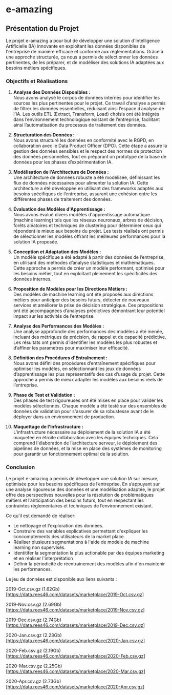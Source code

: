 

# e-amazing

## Présentation du Projet

Le projet e-amazing a pour but de développer une solution d'Intelligence Artificielle (IA) innovante en exploitant les données disponibles de l'entreprise de manière efficace et conforme aux réglementations. Grâce à une approche structurée, ça nous a permis de sélectionner les données pertinentes, de les préparer, et de modéliser des solutions IA adaptées aux besoins métiers spécifiques.


### Objectifs et Réalisations

1. **Analyse des Données Disponibles :**  
   Nous avons analysé le corpus de données internes pour identifier les sources les plus pertinentes pour le projet. Ce travail d’analyse a permis de filtrer les données essentielles, réduisant ainsi l’espace d’analyse de l’IA. Les outils ETL (Extract, Transform, Load) choisis ont été intégrés dans l’environnement technologique existant de l’entreprise, facilitant ainsi l’automatisation du processus de traitement des données.

2. **Structuration des Données :**  
   Nous avons structuré les données en conformité avec le RGPD, en collaboration avec le Data Product Officer (DPO). Cette étape a assuré la gestion des données sensibles et le respect des normes de protection des données personnelles, tout en préparant un prototype de la base de données pour les phases d’expérimentation IA.

3. **Modélisation de l'Architecture de Données :**  
   Une architecture de données robuste a été modélisée, définissant les flux de données nécessaires pour alimenter la solution IA. Cette architecture a été développée en utilisant des frameworks adaptés aux besoins spécifiques de l’entreprise, assurant une cohésion entre les différentes phases de traitement des données.

4. **Évaluation des Modèles d'Apprentissage :**  
   Nous avons évalué divers modèles d'apprentissage automatique (machine learning) tels que les réseaux neuronaux, arbres de décision, forêts aléatoires et techniques de clustering pour déterminer ceux qui répondent le mieux aux besoins du projet. Les tests réalisés ont permis de sélectionner les modèles offrant les meilleures performances pour la solution IA proposée.

5. **Conception et Adaptation des Modèles :**  
   Un modèle spécifique a été adapté à partir des données de l’entreprise, en utilisant des méthodes d’analyse statistiques et mathématiques. Cette approche a permis de créer un modèle performant, optimisé pour les besoins métier, tout en exploitant pleinement les spécificités des données internes.

6. **Proposition de Modèles pour les Directions Métiers :**  
   Des modèles de machine learning ont été proposés aux directions métiers pour anticiper des besoins futurs, détecter de nouveaux services et améliorer la prise de décision stratégique. Ces propositions ont été accompagnées d’analyses prédictives démontrant leur potentiel impact sur les activités de l’entreprise.

7. **Analyse des Performances des Modèles :**  
   Une analyse approfondie des performances des modèles a été menée, incluant des métriques de précision, de rappel et de capacité prédictive. Les résultats ont permis d’identifier les modèles les plus robustes et d’affiner les paramètres pour maximiser leur efficacité.

8. **Définition des Procédures d'Entraînement :**  
   Nous avons défini des procédures d’entraînement spécifiques pour optimiser les modèles, en sélectionnant les jeux de données d’apprentissage les plus représentatifs des cas d’usage du projet. Cette approche a permis de mieux adapter les modèles aux besoins réels de l’entreprise.

9. **Phase de Test et Validation :**  
   Des phases de test rigoureuses ont été mises en place pour valider les modèles sélectionnés. Chaque modèle a été testé sur des ensembles de données de validation pour s'assurer de sa robustesse avant de le déployer dans un environnement de production.

10. **Maquettage de l'Infrastructure :**  
    L'infrastructure nécessaire au déploiement de la solution IA a été maquetée en étroite collaboration avec les équipes techniques. Cela comprend l'élaboration de l’architecture serveur, le déploiement des pipelines de données, et la mise en place des systèmes de monitoring pour garantir un fonctionnement optimal de la solution.

### Conclusion

Le projet e-amazing a permis de développer une solution IA sur mesure, optimisée pour les besoins spécifiques de l’entreprise. En s’appuyant sur une analyse rigoureuse des données et une modélisation adaptée, le projet offre des perspectives nouvelles pour la résolution de problématiques métiers et l’anticipation des besoins futurs, tout en respectant les contraintes réglementaires et techniques de l’environnement existant.


Ce qu'il est demandé de réaliser:

- Le nettoyage et l'exploration des données.
- Construire des variables explicatives permettant d'expliquer les concomptements des utilisateurs de la market place.
- Réaliser plusieurs segmentations à l'aide de modèle de machine learning non supervisés.
- Identitifer la segmentation la plus actionable par des équipes marketing et en réaliser l'interprétation
- Définir la périodicité de réentrainement des modèles afin d'en maintenir les performances. 



Le jeu de données est disponible aux liens suivants :

2019-Oct.csv.gz (1.62Gb) [https://data.rees46.com/datasets/marketplace/2019-Oct.csv.gz] 

2019-Nov.csv.gz (2.69Gb) [https://data.rees46.com/datasets/marketplace/2019-Nov.csv.gz] 

2019-Dec.csv.gz (2.74Gb) [https://data.rees46.com/datasets/marketplace/2019-Dec.csv.gz] 

2020-Jan.csv.gz (2.23Gb) [https://data.rees46.com/datasets/marketplace/2020-Jan.csv.gz] 

2020-Feb.csv.gz (2.19Gb) [https://data.rees46.com/datasets/marketplace/2020-Feb.csv.gz] 

2020-Mar.csv.gz (2.25Gb) [https://data.rees46.com/datasets/marketplace/2020-Mar.csv.gz] 

2020-Apr.csv.gz (2.73Gb) [https://data.rees46.com/datasets/marketplace/2020-Apr.csv.gz]
